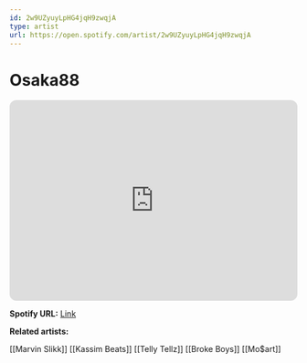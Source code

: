 ```yaml
---
id: 2w9UZyuyLpHG4jqH9zwqjA
type: artist
url: https://open.spotify.com/artist/2w9UZyuyLpHG4jqH9zwqjA
---
```

# Osaka88

<iframe style="border-radius:12px" src="https://open.spotify.com/embed/artist/2w9UZyuyLpHG4jqH9zwqjA" width="100%" height="352" frameBorder="0" allowfullscreen="" allow="autoplay; clipboard-write; encrypted-media; fullscreen; picture-in-picture" loading="lazy"></iframe>

**Spotify URL:** [Link](https://open.spotify.com/artist/2w9UZyuyLpHG4jqH9zwqjA)

**Related artists:**

[[Marvin Slikk]]
[[Kassim Beats]]
[[Telly Tellz]]
[[Broke Boys]]
[[Mo$art]]
